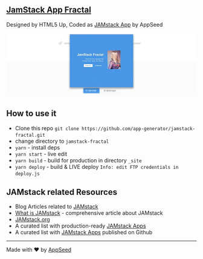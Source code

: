 ## [JamStack App Fractal](https://appseed.us/apps/static/panini/jamstack-fractal)
Designed by HTML5 Up, Coded as [JAMstack App](https://jamstack-fractal.appseed.us/) by AppSeed 

![HTML5 Up Fractal design coded in JAMstack](https://raw.githubusercontent.com/app-generator/static/master/html5up-fractal/html5up-fractal-coded-in-jamstack.jpg)

## How to use it
- Clone this repo `git clone https://github.com/app-generator/jamstack-fractal.git`
- change directory to `jamstack-fractal`
- `yarn` - install deps
- `yarn start` - live edit
- `yarn build` - build for production in directory `_site`
- `yarn deploy` - build & LIVE deploy `Info: edit FTP credentials in deploy.js `

## JAMstack related Resources
- Blog Articles related to [JAMstack](https://blog.appseed.us/tag/jamstack/)
- [What is JAMstack](https://blog.appseed.us/what-is-jamstack/) - comprehensive article about JAMstack
- [JAMstack.org](https://jamstack.org/)
- A curated list with production-ready [JAMstack Apps](https://appseed.us/apps/jamstack)
- A curated list with [JAMstack Apps](https://github.com/jamstack-apps/jamstack) published on Github

---
Made with ♥ by [AppSeed](https://appseed.us?ref=github)
